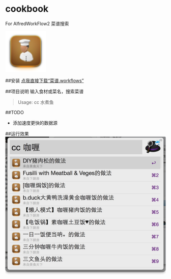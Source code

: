 cookbook
========

For AlfredWorkFlow2 菜谱搜索

![](src/icon.png)

##安装
[点我直接下载“菜谱.workflows”](https://raw.githubusercontent.com/jShi-git/cookbook/master/download/%E8%8F%9C%E8%B0%B1.alfredworkflow)

##项目说明
输入食材或菜名，搜索菜谱
> Usage: cc 水煮鱼

##TODO
- 添加速度更快的数据源

##运行效果
![](snapshot/cc.jpg)
